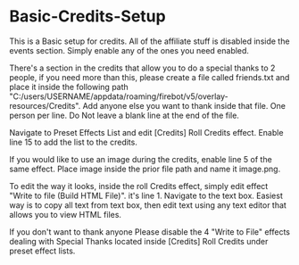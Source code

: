 # Basic-Credits-Setup

This is a Basic setup for credits. All of the affiliate stuff is disabled inside the events section. Simply enable any of the ones you need enabled.

There's a section in the credits that allow you to do a special thanks to 2 people, if you need more than this, please create a file called friends.txt and place it inside the following path "C:/users/USERNAME/appdata/roaming/firebot/v5/overlay-resources/Credits". Add anyone else you want to thank inside that file. One person per line. Do Not leave a blank line at the end of the file.

Navigate to Preset Effects List and edit [Credits] Roll Credits effect. Enable line 15 to add the list to the credits.

If you would like to use an image during the credits, enable line 5 of the same effect. Place image inside the prior file path and name it image.png.

To edit the way it looks, inside the roll Credits effect, simply edit effect "Write to file (Build HTML File)". it's line 1. Navigate to the text box. Easiest way is to copy all text from text box, then edit text using any text editor that allows you to view HTML files.

If you don't want to thank anyone Please disable the 4 "Write to File" effects dealing with Special Thanks located inside [Credits] Roll Credits under preset effect lists.
